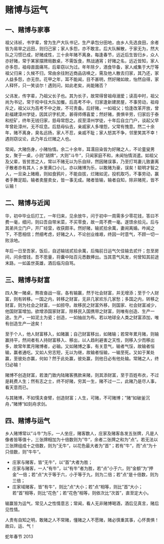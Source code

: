 <!--  -->
# 赌博与运气

## 一、赌博与家事

祖父讳祯，书字辈，曾为生产大队书记，生产承包分田地，由乡人先选良田，余者皆为易旱之远田，则归己家；家人多怨，亦不敢言。后大队解散，于家无为，然大队之习惯已成，好赌成性，三十余年赌不离身。每逢春节，远近后生皆归乡，众人亦好赌，常于某家摆牌局数桌，不需饭食，熬战通宵；好赌之名，远近皆知，家人亦多怨，祖母直面痛骂，后辈窃以为过。年年除夕，酒食毕备，家人咸集于大厅等祖父归来；久候不归，常由余往附近商品店唤之，需及他人散去归家，其乃还，家人益多怨，亦无奈。花甲之年，耳不能闻，目不甚明，然好赌如故，怡然自得，家人释怀，只一笑谈尔！遇则问，如此老矣，尚能赌否？

父讳发，传字辈，乃祖父长子也。其为长子，故常得曾祖母溺爱；读高中时，祖父尚为书记，常于校中往大队加餐。后高考不中，归家逢新建房屋，不事劳动，祖母斥之，祖父以为高考不中之故，不可责备。后好赌，一如祖父；恰逢改革开放，曾赴福建漳州学徒，因其识字机灵，甚得师傅喜爱；然好赌，畏惧辛劳，归家后于泰和挖矿，终年无钱归家，慈母常怨之。叔至漳州学徒，十年后自立门户，谈起父早年曾赴漳州，无不叹息。后慈母仙去，亲戚家人多埋怨，父常有愧意。然二十余年，赌不离身，臭名远扬，家人不忍，亲戚不耻；家人怒其不争，邻里笑其不幸！遇则窃议论，此乃年丘烂赌之人也。

常闻，大赌伤身，小赌怡情。余二十余年，耳濡目染皆为好赌之人，不论童叟男女，聚于一桌，小则”胡牌“，大则”斗牛“，只闻家庭不和，未闻怡情消遣。如祖父及父辈，皆贫苦之人，常以不赌无以为乐自辩，然因赌误事，乃至打骂妻儿致妻离子散者亦有其人；乡里黄口小儿，亦以赌博为乐，以敢赌为豪，误矣！聪明才智之人，一旦染上赌瘾，则如食鸦片，不能自拔，烂赌如泥，投机取巧，不事劳动，赢者手舞足蹈，输者卖屋卖女，皆一事无成。赌者皆输，输者自知，除非赌死，皆不认输！

## 二、赌博与近闻

华，初中毕业后打工，一年归来，见余放牛，问于初中一周需多少零花钱，答曰不费一毫，细问，则曰吾自带米菜，不买零食，故一周不费一毫。遂馈余拾元。后与其弟共立门户，开厂经营，收获颇丰。然好赌，输贰拾余萬，妻闹离婚。咋闻之下，不愿相信；然细考虑，好赌之人，不论创业维艰，终因一时意气，不顾一切一败涂地。

年后一日至吾家，饭后，自述输钱贰拾余萬，后悔前日运气欠佳输去贰仟；忽至房间，问余借钱，吾不思量，将囊中陆百元悉数捧出。当其意气风发，何曾知其前途末路，一如盖世英雄，酒后临沟自骂。

## 三、赌博与财富

四人聚一赌桌，熬夜奋战一宿，各有输赢，然于社会财富，并无增添；至于个人财富，则有转移。一国之内，转移之财富，无非几家欢乐几家愁；多国之内，转移之财富，则为社会之财富，一如掠夺。故移民之财富外移，则国家、社会财富减少，他国财富增加。欲增添国家财富，除移民入国携带之财富，则唯有创造、生产一途。生产，一如泥土为瓷；创造，一如抽丝为布。若以地球全人类之财富添加，唯有创造生产一途矣！

至于个人，他人财富移入，如赌赢；自己财富移出，如赌输；若常年累月赌，则输赢持平，然间者有人持财富移入、移出，以人趋利避害之天性，则移入少而移出多，故常年累月赌博者，必输。又如赌博之事，有关意气，输者气馁，故输者恒输，赢者通吃。又如人穷志短，无以为继，故输者恒输，一输至死。又如于某处赢，至彼处亦赢，何如？然于此处赢，彼处赢，则他日必有他处输。常赌之人，终归必输！

赌博不创造财富，若澳门致内陆赌客携款来赌，则其添财富，至于百姓布衣，不过是耗费人生；然有志之士，终不好赌，穷其一生，赌不过一二，此赌乃是尽人事，看天意而已。

与其赌博，不如懦夫奋臂，创造财富；人生，可赌，不可赌博；”赌“如破釜沉舟，”赌博“如刻舟求剑。


## 四、赌博与运气

乡人赌博常以”斗牛“为乐，一人坐庄，赌客数人，庄家及赌客各发五张牌，凡是人像者皆等值十，三张牌相加为十倍数则为”牛“，余者二张牌之和为”点“。若无法以三张牌组成十之倍数，则为”无牛“，以花色最大者为”首“；若有”牛“，而”点“为十只倍数，则”牛牛“。

* 庄家与赌客，皆“无牛”，以“首”大者为胜；
* 庄家与赌客，一人“有牛”，以“有牛”者为胜，若“点”小于六，则“金额”为“押金”一倍；若“点”大于等于六，小于等于九，则为二倍；若”点“是十倍数，则为三倍；
* 庄家域赌客，皆”有牛“，则比”点“大小；若”点“相等，则比”首”大小；若“首”相等，则比“花色”；若“花色”相等，则依次比“次首”，直至定大小。

输赢皆为运气，常见人之性情意志；常闻，看人无非赌博喝酒，酒后见真言，赌后见性情。

人贵有自知之明，敢赌之人不常赌，懂赌之人不愿赌，赌必慎重其事，心怀畏惧！故曰，运、气！


蛇年春节 2013
